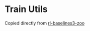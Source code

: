 # Train Utils

Copied directly from [rl-baselines3-zoo](https://github.com/rytse/rl-baselines3-zoo/tree/master/utils)
